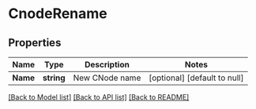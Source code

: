 # CnodeRename

## Properties
Name | Type | Description | Notes
------------ | ------------- | ------------- | -------------
**Name** | **string** | New CNode name | [optional] [default to null]

[[Back to Model list]](../README.md#documentation-for-models) [[Back to API list]](../README.md#documentation-for-api-endpoints) [[Back to README]](../README.md)


